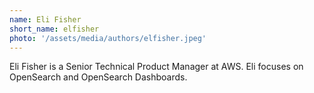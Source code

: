 ```yaml
---
name: Eli Fisher
short_name: elfisher
photo: '/assets/media/authors/elfisher.jpeg'
---
```


Eli Fisher is a Senior Technical Product Manager at AWS. Eli focuses on OpenSearch and OpenSearch Dashboards. 
